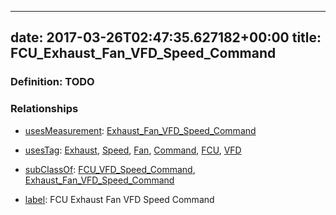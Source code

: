 
---
date: 2017-03-26T02:47:35.627182+00:00
title: FCU_Exhaust_Fan_VFD_Speed_Command
---
### Definition: TODO

### Relationships

* [usesMeasurement](https://brickschema.org/schema/1.0/BrickFrame#usesMeasurement): [Exhaust_Fan_VFD_Speed_Command](https://brickschema.org/schema/1.0/Brick#Exhaust_Fan_VFD_Speed_Command)

* [usesTag](https://brickschema.org/schema/1.0/BrickFrame#usesTag): [Exhaust](https://brickschema.org/schema/1.0/BrickTag#Exhaust), [Speed](https://brickschema.org/schema/1.0/BrickTag#Speed), [Fan](https://brickschema.org/schema/1.0/BrickTag#Fan), [Command](https://brickschema.org/schema/1.0/BrickTag#Command), [FCU](https://brickschema.org/schema/1.0/BrickTag#FCU), [VFD](https://brickschema.org/schema/1.0/BrickTag#VFD)

* [subClassOf](http://www.w3.org/2000/01/rdf-schema#subClassOf): [FCU_VFD_Speed_Command](https://brickschema.org/schema/1.0/Brick#FCU_VFD_Speed_Command), [Exhaust_Fan_VFD_Speed_Command](https://brickschema.org/schema/1.0/Brick#Exhaust_Fan_VFD_Speed_Command)

* [label](http://www.w3.org/2000/01/rdf-schema#label): FCU Exhaust Fan VFD Speed Command
